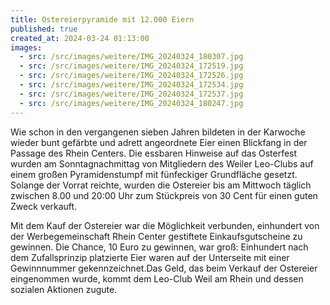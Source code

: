 ```yaml
---
title: Ostereierpyramide mit 12.000 Eiern
published: true
created_at: 2024-03-24 01:13:00
images:
  - src: /src/images/weitere/IMG_20240324_180307.jpg
  - src: /src/images/weitere/IMG_20240324_172519.jpg
  - src: /src/images/weitere/IMG_20240324_172526.jpg
  - src: /src/images/weitere/IMG_20240324_172534.jpg
  - src: /src/images/weitere/IMG_20240324_172537.jpg
  - src: /src/images/weitere/IMG_20240324_180247.jpg
---
```


Wie schon in den vergangenen sieben Jahren bildeten in der Karwoche wieder bunt gefärbte und adrett angeordnete Eier einen Blickfang in der Passage des Rhein Centers. Die essbaren Hinweise auf das Osterfest wurden am Sonntagnachmittag von Mitgliedern des Weiler Leo-Clubs auf einem großen Pyramidenstumpf mit fünfeckiger Grundfläche gesetzt. Solange der Vorrat reichte, wurden die Ostereier bis am Mittwoch täglich zwischen 8.00 und 20:00 Uhr zum Stückpreis von 30 Cent für einen guten Zweck verkauft.

Mit dem Kauf der Ostereier war die Möglichkeit verbunden, einhundert von der Werbegemeinschaft Rhein Center gestiftete Einkaufsgutscheine zu gewinnen. Die Chance, 10 Euro zu gewinnen, war groß: Einhundert nach dem Zufallsprinzip platzierte Eier waren auf der Unterseite mit einer Gewinnnummer gekennzeichnet.Das Geld, das beim Verkauf der Ostereier eingenommen wurde, kommt dem Leo-Club Weil am Rhein und dessen sozialen Aktionen zugute.
